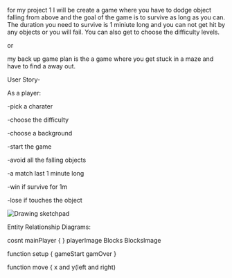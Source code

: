 for my project 1 I will be create a game where you have to dodge object falling from above and the goal of the game is to survive as long as you can. The duration you need to survive is 1 miniute long and you can not get hit by any objects or you will fail. You can also get to choose the difficulty levels.

or

my back up game plan is the a game where you get stuck in a maze and have to find a away out.


User Story-

As a player:

-pick a charater

-choose the difficulty

-choose a background

-start the game

-avoid all the falling objects

-a match last 1 minute long

-win if survive for 1m

-lose if touches the object



![Drawing sketchpad](https://user-images.githubusercontent.com/110972681/191029141-37e4a1c2-1b30-4486-b503-003a80bf0a99.jpeg)


Entity Relationship Diagrams:

cosnt mainPlayer {
}
playerImage 
Blocks
BlocksImage

function setup {
gameStart
gamOver
}

function move {
x and y(left and right)

